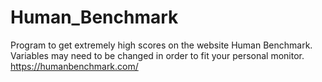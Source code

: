 # Human_Benchmark
Program to get extremely high scores on the website Human Benchmark. Variables may need to be changed in order to fit your personal monitor.
https://humanbenchmark.com/
